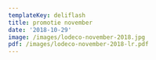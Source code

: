 ```yaml
---
templateKey: deliflash
title: promotie november
date: '2018-10-29'
image: /images/lodeco-november-2018.jpg
pdf: /images/lodeco-november-2018-lr.pdf
---
```



